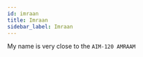 ```yaml
---
id: imraan
title: Imraan
sidebar_label: Imraan
---
```


My name is very close to the `AIM-120 AMRAAM`
